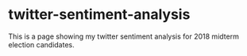 # twitter-sentiment-analysis
This is a page showing my twitter sentiment analysis for 2018 midterm election candidates.
